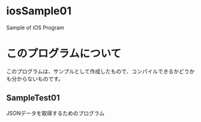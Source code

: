 iosSample01
===========

Sample of iOS Program 

# このプログラムについて

このプログラムは、サンプルとして作成したもので、コンパイルできるかどうかも分からないものです。

## SampleTest01
JSONデータを取得するためのプログラム


